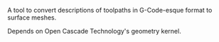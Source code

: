 A tool to convert descriptions of toolpaths in G-Code-esque format to surface
meshes.

Depends on Open Cascade Technology's geometry kernel.
